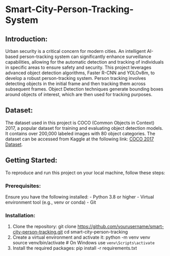 # Smart-City-Person-Tracking-System

## Introduction:
Urban security is a critical concern for modern cities. An intelligent AI-based person-tracking system can significantly enhance surveillance capabilities, allowing for the automatic detection and tracking of individuals in specific areas to ensure safety and security. This project leverages advanced object detection algorithms, Faster R-CNN and YOLOv8m, to develop a robust person-tracking system. Person tracking involves detecting objects in the initial frame and then tracking them across subsequent frames. Object Detection techniques generate bounding boxes around objects of interest, which are then used for tracking purposes.

## Dataset:
The dataset used in this project is COCO (Common Objects in Context) 2017, a popular dataset for training and evaluating object detection models. It contains over 200,000 labeled images with 80 object categories. The dataset can be accessed from Kaggle at the following link: [COCO 2017 Dataset](https://www.kaggle.com/datasets/awsaf49/coco-2017-dataset).

## Getting Started:
To reproduce and run this project on your local machine, follow these steps:

### Prerequisites:

Ensure you have the following installed:
    - Python 3.8 or higher
    - Virtual environment tool (e.g., venv or conda)
    - Git

### Installation:
1. Clone the repository:
   git clone https://github.com/yourusername/smart-city-person-tracking.git
   cd smart-city-person-tracking
3. Create a virtual environment and activate it:
   python -m venv venv
   source venv/bin/activate  # On Windows use `venv\Scripts\activate`
4. Install the required packages:
   pip install -r requirements.txt

